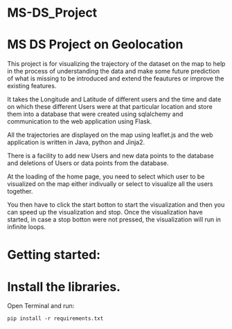# MS-DS_Project

MS DS Project on Geolocation
============================

This project is for visualizing the trajectory of the dataset on the map to help in the process of understanding the data and make some future prediction of what is missing to be introduced and extend the feautures or improve the existing features.

It takes the Longitude and Latitude of different users and the time and date on which these different Users were at that particular location and store them into a database that were created using sqlalchemy and communication to the web application using Flask.

All the trajectories are displayed on the map using leaflet.js and the web application is written in Java, python and Jinja2.

There is a facility to add new Users and new data points to the database and deletions of Users or data points from the database.

At the loading of the home page, you need to select which user to be visualized on the map either indivually or select to visualize all the users together.

You then have to click the start botton to start the visualization and then you can speed up the visualization and stop.
Once the visualization have started, in case a stop botton were not pressed, the visualization will run in infinite loops.


# Getting started:

# Install the libraries.

Open Terminal and run:

```
pip install -r requirements.txt

```
